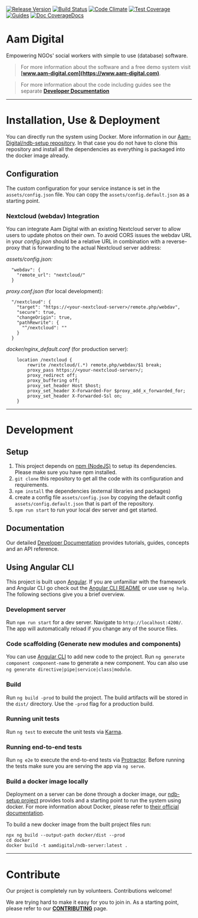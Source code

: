 [![Release Version](https://img.shields.io/github/release/Aam-Digital/ndb-core.svg)](https://github.com/Aam-Digital/ndb-core/releases)
[![Build Status](https://travis-ci.org/Aam-Digital/ndb-core.svg?branch=master)](https://travis-ci.org/Aam-Digital/ndb-core)
[![Code Climate](https://codeclimate.com/github/NGO-DB/ndb-core/badges/gpa.svg)](https://codeclimate.com/github/NGO-DB/ndb-core)
[![Test Coverage](https://api.codeclimate.com/v1/badges/4e4a7a6301064019b2c9/test_coverage)](https://codeclimate.com/github/Aam-Digital/ndb-core/test_coverage)
[![Guides](https://img.shields.io/badge/Tutorial%20%26%20Guides-9-blue)](https://aam-digital.github.io/ndb-core/additional-documentation/overview.html)
[![Doc CoverageDocs](https://aam-digital.github.io/ndb-core/images/coverage-badge-documentation.svg)](https://aam-digital.github.io/ndb-core/modules.html)


# Aam Digital
Empowering NGOs' social workers with simple to use (database) software.

> For more information about the software and a free demo system visit **[www.aam-digital.com](https://www.aam-digital.com)**.

> For more information about the code including guides see the separate **[Developer Documentation](http://aam-digital.github.io/ndb-core/additional-documentation/overview.html)**

-----

# Installation, Use & Deployment
You can directly run the system using Docker.
More information in our [Aam-Digital/ndb-setup repository](https://github.com/Aam-Digital/ndb-setup/).
In that case you do not have to clone this repository and install all the dependencies as everything is packaged into the docker image already.

## Configuration
The custom configuration for your service instance is set in the `assets/config.json` file.
You can copy the `assets/config.default.json` as a starting point.

### Nextcloud (webdav) Integration
You can integrate Aam Digital with an existing Nextcloud server to allow users to update photos on their own.
To avoid CORS issues the webdav URL in your _config.json_ should be a relative URL
in combination with a reverse-proxy that is forwarding to the actual Nextcloud server address:

_assets/config.json:_
```
  "webdav": {
    "remote_url": "nextcloud/"
  }
```

_proxy.conf.json_ (for local development):
```
  "/nextcloud": {
    "target": "https://<your-nextcloud-server>/remote.php/webdav",
    "secure": true,
    "changeOrigin": true,
    "pathRewrite": {
      "^/nextcloud": ""
    }
  }
```

_docker/nginx_default.conf_ (for production server):
```
    location /nextcloud {
        rewrite /nextcloud/(.*) remote.php/webdav/$1 break;
        proxy_pass https://<your-nextcloud-server>/;
        proxy_redirect off;
        proxy_buffering off;
        proxy_set_header Host $host;
        proxy_set_header X-Forwarded-For $proxy_add_x_forwarded_for;
        proxy_set_header X-Forwarded-Ssl on;
    }
```

-----

# Development

## Setup
1. This project depends on [npm (NodeJS)](https://www.npmjs.org/) to setup its dependencies. Please make sure you have npm installed.
2. `git clone` this repository to get all the code with its configuration and requirements.
3. `npm install` the dependencies (external libraries and packages) 
4. create a config file `assets/config.json` by copying the default config `assets/config.default.json` that is part of the repository.
5. `npm run start` to run your local dev server and get started.

## Documentation
Our detailed [Developer Documentation](http://aam-digital.github.io/ndb-core/additional-documentation/overview.html)
provides tutorials, guides, concepts and an API reference.

## Using Angular CLI
This project is built upon [Angular](https://angular.io/).
If you are unfamiliar with the framework and Angular CLI go check out the [Angular CLI README](https://github.com/angular/angular-cli/blob/master/README.md) or use use `ng help`.
The following sections give you a brief overview.

### Development server

Run `npm run start` for a dev server. Navigate to `http://localhost:4200/`. The app will automatically reload if you change any of the source files.

### Code scaffolding (Generate new modules and components)

You can use [Angular CLI](https://angular.io/cli/generate) to add new code to the project. Run `ng generate component component-name` to generate a new component. You can also use `ng generate directive|pipe|service|class|module`.

### Build

Run `ng build -prod` to build the project. The build artifacts will be stored in the `dist/` directory. Use the `-prod` flag for a production build.

### Running unit tests

Run `ng test` to execute the unit tests via [Karma](https://karma-runner.github.io).

### Running end-to-end tests

Run `ng e2e` to execute the end-to-end tests via [Protractor](http://www.protractortest.org/).
Before running the tests make sure you are serving the app via `ng serve`.

### Build a docker image locally
Deployment on a server can be done through a docker image, our [ndb-setup project](https://github.com/Aam-Digital/ndb-setup) provides tools and a starting point to run the system using docker.
For more information about Docker, please refer to [their official documentation](https://docs.docker.com/get-started/).

To build a new docker image from the built project files run:
```
npx ng build --output-path docker/dist --prod
cd docker
docker build -t aamdigital/ndb-server:latest .
```

-----

# Contribute
Our project is completely run by volunteers. Contributions welcome!

We are trying hard to make it easy for you to join in.
As a starting point, please refer to our **[CONTRIBUTING](./CONTRIBUTING.md)** page.
